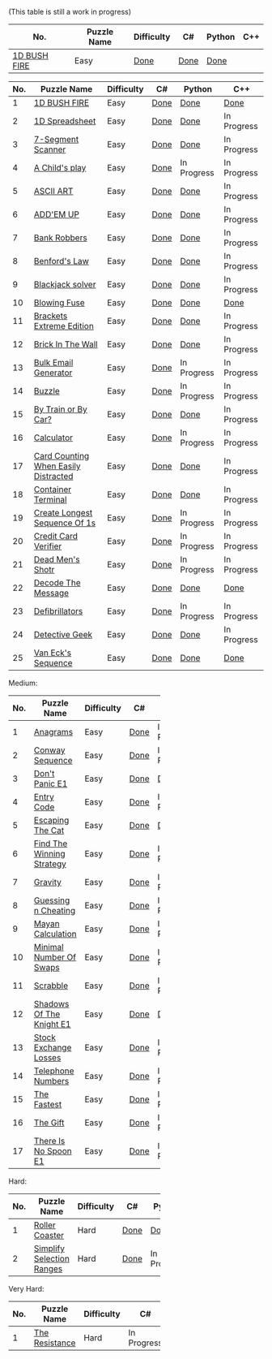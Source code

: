 (This table is still a work in progress)


|No.|Puzzle Name|Difficulty|C#|Python|C++|
|---|-----------|----------|--|------|---|
|<a href="https://www.codingame.com/training/easy/1d-bush-fire"> 1D BUSH FIRE</a>|Easy|<a href="https://github.com/KGrants/CodinGame/blob/main/Easy/1D%20Bush%20Fire/1D%20Bush%20Fire.cs"> Done</a>|<a href="https://github.com/KGrants/CodinGame/blob/main/Easy/1D%20Bush%20Fire/1D%20Bush%20Fire.py"> Done</a>|<a href="https://github.com/KGrants/CodinGame/blob/main/Easy/1D%20Bush%20Fire/1D%20Bush%20File.cpp"> Done</a>|

<table width=100%>
  <thead>
    <tr>
      <th>No.</th>
      <th>Puzzle Name</th>
      <th>Difficulty</th>
      <th>C#</th>
      <th>Python</th>
      <th>C++</th
    </tr>
  </thead>
  <tbody>
    <tr>
      <td>1</td>
      <td> <a href="https://www.codingame.com/training/easy/1d-bush-fire"> 1D BUSH FIRE</a> </td>
      <td>Easy</td>
      <td> <a href="https://github.com/KGrants/CodinGame/blob/main/Easy/1D%20Bush%20Fire/1D%20Bush%20Fire.cs"> Done</a> </td>
      <td> <a href="https://github.com/KGrants/CodinGame/blob/main/Easy/1D%20Bush%20Fire/1D%20Bush%20Fire.py"> Done</a> </td>
      <td> <a href="https://github.com/KGrants/CodinGame/blob/main/Easy/1D%20Bush%20Fire/1D%20Bush%20File.cpp"> Done</a> </td>
    </tr>
    <tr>
      <td>2</td>
      <td> <a href="https://www.codingame.com/training/easy/1d-spreadsheet"> 1D Spreadsheet</a> </td>
      <td>Easy</td>
      <td> <a href="https://github.com/KGrants/CodinGame/blob/main/Easy/1D%20Spreadsheet/1D%20Spreadsheet.cs"> Done</a> </td>
      <td> <a href="https://github.com/KGrants/CodinGame/blob/main/Easy/1D%20Spreadsheet/1D%20Spreadsheet.py"> Done</a> </td>
      <td>In Progress</td>
    </tr>
    <tr>
      <td>3</td>
      <td> <a href="https://www.codingame.com/training/easy/7-segment-scanner"> 7-Segment Scanner</a> </td>
      <td>Easy</td>
      <td> <a href="https://github.com/KGrants/CodinGame/blob/main/Easy/7-Segment%20Scanner/7-Segment%20Scanner.cs"> Done</a> </td>
      <td> <a href="https://github.com/KGrants/CodinGame/blob/main/Easy/7-Segment%20Scanner/7-Segment%20Scanner.py"> Done</a> </td>
      <td>In Progress</td>
    </tr>
    <tr>
      <td>4</td>
      <td> <a href="https://www.codingame.com/training/easy/a-childs-play"> A Child's play</a> </td>
      <td>Easy</td>
      <td> <a href="https://github.com/KGrants/CodinGame/blob/main/Easy/A%20child's%20play/A%20child's%20play.cs"> Done</a> </td>
      <td>In Progress</td>
      <td>In Progress</td>
    </tr>
    <tr>
      <td>5</td>
      <td> <a href="https://www.codingame.com/training/easy/ascii-art"> ASCII ART</a> </td>
      <td>Easy</td>
      <td> <a href="https://github.com/KGrants/CodinGame/blob/main/Easy/ASCII%20ART/ASCII%20ART.cs"> Done</a> </td>
      <td> <a href="https://github.com/KGrants/CodinGame/blob/main/Easy/ASCII%20ART/ASCII%20ART.py"> Done</a> </td>
      <td>In Progress</td>
    </tr>
    <tr>
    <tr>
      <td>6</td>
      <td> <a href="https://www.codingame.com/training/easy/addem-up"> ADD'EM UP</a> </td>
      <td>Easy</td>
      <td> <a href="https://github.com/KGrants/CodinGame/blob/main/Easy/Add'em%20Up/Add'em%20Up.cs"> Done</a> </td>
      <td> <a href="https://github.com/KGrants/CodinGame/blob/main/Easy/Add'em%20Up/Add'em%20Up.py"> Done</a> </td>
      <td>In Progress</td>
    </tr>
    <tr>
    <tr>
      <td>7</td>
      <td> <a href="https://www.codingame.com/training/easy/bank-robbers"> Bank Robbers</a> </td>
      <td>Easy</td>
      <td> <a href="https://github.com/KGrants/CodinGame/blob/main/Easy/Bank%20Robbers/Bank%20Robbers.cs"> Done</a> </td>
      <td> <a href="https://github.com/KGrants/CodinGame/blob/main/Easy/Bank%20Robbers/Bank%20Robbers.py"> Done</a> </td>
      <td>In Progress</td>
    </tr>
    <tr>
    <tr>
      <td>8</td>
      <td> <a href="https://www.codingame.com/training/easy/benfords-law"> Benford's Law</a> </td>
      <td>Easy</td>
      <td> <a href="https://github.com/KGrants/CodinGame/blob/main/Easy/Benford's%20Law/Benford's%20Law.cs"> Done</a> </td>
      <td> <a href="https://github.com/KGrants/CodinGame/blob/main/Easy/Benford's%20Law/Benford's%20Law.py"> Done</a> </td>
      <td>In Progress</td>
    </tr>
    <tr>
    <tr>
      <td>9</td>
      <td> <a href="https://www.codingame.com/training/easy/blackjack-solver"> Blackjack solver</a> </td>
      <td>Easy</td>
      <td> <a href="https://github.com/KGrants/CodinGame/blob/main/Easy/Blackjack%20solver/Blackjack%20solver.cs"> Done</a> </td>
      <td> <a href="https://github.com/KGrants/CodinGame/blob/main/Easy/Blackjack%20solver/Blackjack%20solver.py"> Done</a> </td>
      <td>In Progress</td>
    </tr>
    <tr>
      <td>10</td>
      <td> <a href="https://www.codingame.com/training/easy/blowing-fuse"> Blowing Fuse</a> </td>
      <td>Easy</td>
      <td> <a href="https://github.com/KGrants/CodinGame/blob/main/Easy/Blowing%20Fuse/Blowing%20Fuse.cs"> Done</a> </td>
      <td> <a href="https://github.com/KGrants/CodinGame/blob/main/Easy/Blowing%20Fuse/Blowing%20Fuse.py"> Done</a> </td>
      <td> <a href="https://github.com/KGrants/CodinGame/blob/main/Easy/Blowing%20Fuse/Blowing%20Fuse.cpp"> Done</a></td>
    </tr>
    <tr>
      <td>11</td>
      <td> <a href="https://www.codingame.com/training/easy/brackets-extreme-edition"> Brackets Extreme Edition</a> </td>
      <td>Easy</td>
      <td> <a href="https://github.com/KGrants/CodinGame/blob/main/Easy/Brackets%20Extreme%20Edition/Brackets%20Extreme%20Edition.cs"> Done</a> </td>
      <td> <a href="https://github.com/KGrants/CodinGame/blob/main/Easy/Brackets%20Extreme%20Edition/Brackets%20Extreme%20Edition.py"> Done</a> </td>
      <td>In Progress</td>
    </tr>
    <tr>
      <td>12</td>
      <td> <a href="https://www.codingame.com/training/easy/brick-in-the-wall"> Brick In The Wall</a> </td>
      <td>Easy</td>
      <td> <a href="https://github.com/KGrants/CodinGame/blob/main/Easy/Brick%20in%20the%20Wall/Brick%20in%20the%20Wall.cs"> Done</a> </td>
      <td> <a href="https://github.com/KGrants/CodinGame/blob/main/Easy/Brick%20in%20the%20Wall/Brick%20in%20the%20Wall.py"> Done</a> </td>
      <td>In Progress</td>
    </tr>
    <tr>
      <td>13</td>
      <td> <a href="https://www.codingame.com/training/easy/bulk-email-generator"> Bulk Email Generator</a> </td>
      <td>Easy</td>
      <td> <a href="https://github.com/KGrants/CodinGame/blob/main/Easy/Bulk%20Email%20Generator/Bulk%20Email%20Generator.cs"> Done</a> </td>
      <td>In Progress</td>
      <td>In Progress</td>
    </tr>
    <tr>
      <td>14</td>
      <td> <a href="https://www.codingame.com/training/easy/buzzle"> Buzzle</a> </td>
      <td>Easy</td>
      <td> <a href="https://github.com/KGrants/CodinGame/blob/main/Easy/Buzzle/Buzzle.cs"> Done</a> </td>
      <td>In Progress</td>
      <td>In Progress</td>
    </tr>
    <tr>
      <td>15</td>
      <td> <a href="https://www.codingame.com/training/easy/by-train-or-by-car"> By Train or By Car?</a> </td>
      <td>Easy</td>
      <td> <a href="https://github.com/KGrants/CodinGame/blob/main/Easy/By%20train%20or%20by%20car/By%20train%20or%20by%20car.cs"> Done</a> </td>
      <td> <a href="https://github.com/KGrants/CodinGame/blob/main/Easy/By%20train%20or%20by%20car/By%20train%20or%20by%20car.py"> Done</a> </td>
      <td>In Progress</td>
    </tr>
    <tr>
      <td>16</td>
      <td> <a href="https://www.codingame.com/training/easy/calculator"> Calculator</a> </td>
      <td>Easy</td>
      <td> <a href="https://github.com/KGrants/CodinGame/blob/main/Easy/Calculator/Calculator.cs"> Done</a> </td>
      <td>In Progress</td>
      <td>In Progress</td>
    </tr>
    <tr>
      <td>17</td>
      <td> <a href="https://www.codingame.com/training/easy/card-counting-when-easily-distracted"> Card Counting When Easily Distracted</a> </td>
      <td>Easy</td>
      <td> <a href="https://github.com/KGrants/CodinGame/blob/main/Easy/Card%20Counting%20When%20Easily%20Distracted/Card%20Counting%20When%20Easily%20Distracted.cs"> Done</a> </td>
      <td> <a href="https://github.com/KGrants/CodinGame/blob/main/Easy/Card%20Counting%20When%20Easily%20Distracted/Card%20Counting%20When%20Easily%20Distracted.py"> Done</a> </td>
      <td>In Progress</td>
    </tr>
    <tr>
      <td>18</td>
      <td> <a href="https://www.codingame.com/training/easy/container-terminal"> Container Terminal</a> </td>
      <td>Easy</td>
      <td> <a href="https://github.com/KGrants/CodinGame/blob/main/Easy/Container%20Terminal/Container%20Terminal.cs"> Done</a> </td>
      <td> <a href="https://github.com/KGrants/CodinGame/blob/main/Easy/Container%20Terminal/Container%20Terminal.py"> Done</a> </td>
      <td>In Progress</td>
    </tr>
    <tr>
      <td>19</td>
      <td> <a href="https://www.codingame.com/training/easy/create-the-longest-sequence-of-1s"> Create Longest Sequence Of 1s</a> </td>
      <td>Easy</td>
      <td> <a href="https://github.com/KGrants/CodinGame/blob/main/Easy/Create%20the%20longest%20sequence%20of%201s/Create%20the%20longest%20sequence%20of%201s.cs"> Done</a> </td>
      <td>In Progress</td>
      <td>In Progress</td>
    </tr>
    <tr>
      <td>20</td>
      <td> <a href="https://www.codingame.com/training/easy/credit-card-verifier-luhns-algorithm"> Credit Card Verifier</a> </td>
      <td>Easy</td>
      <td> <a href="https://github.com/KGrants/CodinGame/blob/main/Easy/Credit%20Card%20Verifier/Credit%20Card%20Verifier.cs"> Done</a> </td>
      <td>In Progress</td>
      <td>In Progress</td>
    </tr>
        <tr>
      <td>21</td>
      <td> <a href="https://www.codingame.com/training/easy/dead-mens-shot"> Dead Men's Shotr</a> </td>
      <td>Easy</td>
      <td> <a href="https://github.com/KGrants/CodinGame/blob/main/Easy/Dead%20Men's%20Shot/Dead%20Men's%20Shot.cs"> Done</a> </td>
      <td>In Progress</td>
      <td>In Progress</td>
    </tr>
    <tr>
      <td>22</td>
      <td> <a href="https://www.codingame.com/training/easy/decode-the-message"> Decode The Message</a> </td>
      <td>Easy</td>
      <td> <a href="https://github.com/KGrants/CodinGame/blob/main/Easy/Decode%20The%20Message/Decode%20The%20Message.cs"> Done</a> </td>
      <td> <a href="https://github.com/KGrants/CodinGame/blob/main/Easy/Decode%20The%20Message/Decode%20The%20Message.py"> Done</a> </td>
      <td> <a href="https://github.com/KGrants/CodinGame/blob/main/Easy/Decode%20The%20Message/Decode%20The%20Message.cpp"> Done</a> </td>
    </tr>
    <tr>
      <td>23</td>
      <td> <a href="https://www.codingame.com/training/easy/defibrillators"> Defibrillators</a> </td>
      <td>Easy</td>
      <td> <a href="https://github.com/KGrants/CodinGame/blob/main/Easy/Defrbrilators/Defibrilators.cs"> Done</a> </td>
      <td>In Progress</td>
      <td>In Progress</td>
    </tr>
    <tr>
      <td>24</td>
      <td> <a href="https://www.codingame.com/training/easy/detective-geek"> Detective Geek</a> </td>
      <td>Easy</td>
      <td> <a href="https://github.com/KGrants/CodinGame/blob/main/Easy/Detective%20Geek/Detective%20Geek.cs"> Done</a> </td>
      <td> <a href="https://github.com/KGrants/CodinGame/blob/main/Easy/Detective%20Geek/Detective%20Geek.py"> Done</a> </td>
      <td>In Progress</td>
    </tr>
    <tr>
      <td>25</td>
      <td> <a href="https://www.codingame.com/training/easy/van-ecks-sequence"> Van Eck's Sequence</a> </td>
      <td>Easy</td>
      <td> <a href="https://github.com/KGrants/CodinGame/blob/main/Easy/Van%20Eck's%20sequence/Van%20Eck's%20sequence.cs"> Done</a> </td>
      <td> <a href="https://github.com/KGrants/CodinGame/blob/main/Easy/Van%20Eck's%20sequence/Van%20Eck's%20sequence.py"> Done</a> </td>
      <td> <a href="https://github.com/KGrants/CodinGame/blob/main/Easy/Van%20Eck's%20sequence/Van%20Eck's%20sequence.cpp"> Done</a> </td>
    </tr>
  </tbody>
</table>

Medium:
<table style="width:300px;">
  <thead>
    <tr>
      <th>No.</th>
      <th>Puzzle Name</th>
      <th>Difficulty</th>
      <th>C#</th>
      <th>Python</th>
      <th>C++</th
    </tr>
  </thead>
  <tbody>
    <tr>
      <td>1</td>
      <td> <a href="https://www.codingame.com/training/medium/anagrams"> Anagrams</a> </td>
      <td>Easy</td>
      <td> <a href="https://github.com/KGrants/CodinGame/blob/main/Medium/Anagrams/Anagrams.cs"> Done</a> </td>
      <td>In Progress</td>
      <td>In Progress</td>
    </tr>
    <tr>
      <td>2</td>
      <td> <a href="https://www.codingame.com/training/medium/conway-sequence"> Conway Sequence</a> </td>
      <td>Easy</td>
      <td> <a href="https://github.com/KGrants/CodinGame/blob/main/Medium/Conway%20Sequence/Conway%20Sequence.cs"> Done</a> </td>
      <td>In Progress</td>
      <td>In Progress</td>
    </tr>
    <tr>
      <td>3</td>
      <td> <a href="https://www.codingame.com/training/medium/don't-panic-episode-1"> Don't Panic E1</a> </td>
      <td>Easy</td>
      <td> <a href="https://github.com/KGrants/CodinGame/blob/main/Medium/Don't%20Panic%20-%20Episode%201/Don't%20Panic_v2.cs"> Done</a> </td>
      <td> <a href="https://github.com/KGrants/CodinGame/blob/main/Medium/Don't%20Panic%20-%20Episode%201/Don't%20Panic.py"> Done</a> </td>
      <td>In Progress</td>
    </tr>
    <tr>
      <td>4</td>
      <td> <a href="https://www.codingame.com/training/medium/entry-code"> Entry Code</a> </td>
      <td>Easy</td>
      <td> <a href="https://github.com/KGrants/CodinGame/blob/main/Medium/Entry%20Code/Entry%20Code.cs"> Done</a> </td>
      <td>In Progress</td>
      <td>In Progress</td>
    </tr>
    <tr>
      <td>5</td>
      <td> <a href="https://www.codingame.com/training/medium/escaping-the-cat"> Escaping The Cat</a> </td>
      <td>Easy</td>
      <td> <a href="https://github.com/KGrants/CodinGame/blob/main/Medium/Escaping%20The%20Cat/Escaping%20The%20Cat.cs"> Done</a> </td>
      <td> <a href="https://github.com/KGrants/CodinGame/blob/main/Medium/Escaping%20The%20Cat/Escaping%20The%20Cat.py"> Done</a> </td>
      <td> <a href="https://github.com/KGrants/CodinGame/blob/main/Medium/Escaping%20The%20Cat/Escaping%20The%20Cat.cpp"> Done</a> </td>
    </tr>
    <tr>
    <tr>
      <td>6</td>
      <td> <a href="https://www.codingame.com/training/medium/find-the-winning-strategy"> Find The Winning Strategy</a> </td>
      <td>Easy</td>
      <td> <a href="https://github.com/KGrants/CodinGame/blob/main/Medium/Find%20the%20winning%20strategy/Find%20the%20winning%20strategy.cs"> Done</a> </td>
      <td>In Progress</td>
      <td>In Progress</td>
    </tr>
    <tr>
    <tr>
      <td>7</td>
      <td> <a href="https://www.codingame.com/training/medium/gravity"> Gravity</a> </td>
      <td>Easy</td>
      <td> <a href="https://github.com/KGrants/CodinGame/blob/main/Medium/Gravity/Gravity.cs"> Done</a> </td>
      <td>In Progress</td>
      <td>In Progress</td>
    </tr>
    <tr>
    <tr>
      <td>8</td>
      <td> <a href="https://www.codingame.com/training/medium/guessing-n-cheating"> Guessing n Cheating</a> </td>
      <td>Easy</td>
      <td> <a href="https://github.com/KGrants/CodinGame/blob/main/Medium/Guessing%20n%20Cheating/Guessing%20n%20Cheating.cs"> Done</a> </td>
      <td>In Progress</td>
      <td>In Progress</td>
    </tr>
    <tr>
    <tr>
      <td>9</td>
      <td> <a href="https://www.codingame.com/training/medium/mayan-calculation"> Mayan Calculation</a> </td>
      <td>Easy</td>
      <td> <a href="https://github.com/KGrants/CodinGame/blob/main/Medium/Mayan%20Calculation/Mayan%20Calculation.cs"> Done</a> </td>
      <td>In Progress</td>
      <td>In Progress</td>
    </tr>
    <tr>
      <td>10</td>
      <td> <a href="https://www.codingame.com/training/medium/minimal-number-of-swaps"> Minimal Number Of Swaps</a> </td>
      <td>Easy</td>
      <td> <a href="https://github.com/KGrants/CodinGame/blob/main/Medium/Minimal%20number%20of%20swaps/Minimal%20number%20of%20swaps.cs"> Done</a> </td>
      <td>In Progress</td>
      <td>In Progress</td>
    </tr>
    <tr>
      <td>11</td>
      <td> <a href="https://www.codingame.com/training/medium/scrabble"> Scrabble</a> </td>
      <td>Easy</td>
      <td> <a href="https://github.com/KGrants/CodinGame/blob/main/Medium/Scrabble/Scrabble.cs"> Done</a> </td>
      <td>In Progress</td>
      <td>In Progress</td>
    </tr>
    <tr>
      <td>12</td>
      <td> <a href="https://www.codingame.com/training/medium/shadows-of-the-knight-episode-1"> Shadows Of The Knight E1</a> </td>
      <td>Easy</td>
      <td> <a href="https://github.com/KGrants/CodinGame/blob/main/Medium/Shadows%20Of%20The%20Knight%20E1/Shadows%20Of%20The%20Knight%20E1.cs"> Done</a> </td>
      <td> <a href="https://github.com/KGrants/CodinGame/blob/main/Medium/Shadows%20Of%20The%20Knight%20E1/Shadows%20Of%20The%20Knight.py"> Done</a> </td>
      <td>In Progress</td>
    </tr>
    <tr>
      <td>13</td>
      <td> <a href="https://www.codingame.com/training/medium/stock-exchange-losses"> Stock Exchange Losses</a> </td>
      <td>Easy</td>
      <td> <a href="https://github.com/KGrants/CodinGame/blob/main/Medium/Stock%20Exchange%20Losses/Stock%20Exchange%20Losses.cs"> Done</a> </td>
      <td>In Progress</td>
      <td>In Progress</td>
    </tr>
    <tr>
      <td>14</td>
      <td> <a href="https://www.codingame.com/training/medium/telephone-numbers"> Telephone Numbers</a> </td>
      <td>Easy</td>
      <td> <a href="https://github.com/KGrants/CodinGame/blob/main/Medium/Telephone%20Numbers/Telephone%20Numbers%20(correct%20approach).cs"> Done</a> </td>
      <td>In Progress</td>
      <td>In Progress</td>
    </tr>
    <tr>
      <td>15</td>
      <td> <a href="https://www.codingame.com/training/medium/the-fastest"> The Fastest</a> </td>
      <td>Easy</td>
      <td> <a href="https://github.com/KGrants/CodinGame/blob/main/Medium/The%20Fastest/The%20Fastest.cs"> Done</a> </td>
      <td>In Progress</td>
      <td>In Progress</td>
    </tr>
    <tr>
      <td>16</td>
      <td> <a href="https://www.codingame.com/training/medium/the-gift"> The Gift</a> </td>
      <td>Easy</td>
      <td> <a href="https://github.com/KGrants/CodinGame/blob/main/Medium/The%20Gift/The%20GiftV2.cs"> Done</a> </td>
      <td>In Progress</td>
      <td>In Progress</td>
    </tr>
    <tr>
      <td>17</td>
      <td> <a href="https://www.codingame.com/training/medium/there-is-no-spoon-episode-1"> There Is No Spoon E1</a> </td>
      <td>Easy</td>
      <td> <a href="https://github.com/KGrants/CodinGame/blob/main/Medium/There%20Is%20No%20Spoon%20E1/There%20Is%20No%20Spoon%20E1.cs"> Done</a> </td>
      <td>In Progress</td>
      <td>In Progress</td>
    </tr>
  </tbody>
</table>

Hard:
<table style="width:300px;">
  <thead>
    <tr>
      <th>No.</th>
      <th>Puzzle Name</th>
      <th>Difficulty</th>
      <th>C#</th>
      <th>Python</th>
      <th>C++</th
    </tr>
  </thead>
  <tbody>
    <tr>
      <td>1</td>
      <td> <a href="https://www.codingame.com/training/hard/roller-coaster"> Roller Coaster</a> </td>
      <td>Hard</td>
      <td> <a href="https://github.com/KGrants/CodinGame/blob/main/Hard/Roller%20Coaster/Roller%20Coaster.cs"> Done</a> </td>
      <td> <a href="https://github.com/KGrants/CodinGame/blob/main/Hard/Roller%20Coaster/Roller%20Coaster.py"> Done</a> </td>
      <td>In Progress</td>
    </tr>
    <tr>
      <td>2</td>
      <td> <a href="https://www.codingame.com/training/hard/simplify-selection-ranges"> Simplify Selection Ranges</a> </td>
      <td>Hard</td>
      <td> <a href="https://github.com/KGrants/CodinGame/blob/main/Hard/Simplify%20Selection%20Ranges/Simplify%20Selection%20Ranges.cs"> Done</a> </td>
      <td>In Progress</td>
      <td>In Progress</td>
    </tr>
  </tbody>
</table>

Very Hard:
<table style="width:300px;">
  <thead>
    <tr>
      <th>No.</th>
      <th>Puzzle Name</th>
      <th>Difficulty</th>
      <th>C#</th>
      <th>Python</th>
      <th>C++</th
    </tr>
  </thead>
  <tbody>
    <tr>
      <td>1</td>
      <td> <a href="https://www.codingame.com/training/expert/the-resistance"> The Resistance</a> </td>
      <td>Hard</td>
      <td>In Progress</td>
      <td> <a href="https://github.com/KGrants/CodinGame/blob/main/Very%20Hard/The%20Resistance/The%20Resistance.py"> Done</a> </td>
      <td>In Progress</td>
    </tr>
  </tbody>
</table>
